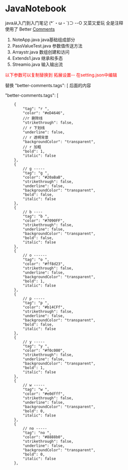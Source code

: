 # JavaNotebook
java从入门到入门笔记 (*´・ω・`)⊃ --O
又菜又爱玩 全是注释<br>
使用了 Better [Comments](https://marketplace.visualstudio.com/items?itemName=aaron-bond.better-comments)
1. NoteApp.java java基础组成部分<br>
2. PassValueTest.java 参数值传送方法<br>
3. Arraystr.java 数组创建和访问
4. Extends1.java 继承和多态
5. Streamio.java 输入输出流

<p style="color:red ">以下参数可以复制替换到 拓展设置-- 在setting.json中编辑</p>
替换 "better-comments.tags": [  后面的内容
   
   "better-comments.tags": [

        {
            "tag": "r ",
            "color": "#eD4646",
            //r 删除线
            "strikethrough": false,
            // r 下划线
            "underline": false,
            // r 透明背景
            "backgroundColor": "transparent",
            // r 加粗
            "bold": 1,
            "italic": false
        },
        {
            // g -----
            "tag": "g ",
            "color": "#20aBaB",
            "strikethrough": false,
            "underline": false,
            "backgroundColor": "transparent",
            "bold": false,
            "italic": false
        },
        {
            // b ----
            "tag": "b ",
            "color": "#7090FF",
            "strikethrough": false,
            "underline": false,
            "backgroundColor": "transparent",
            "bold": false,
            "italic": false
        },
        {
            // o ------
            "tag": "o ",
            "color": "#ff8d23",
            "strikethrough": false,
            "underline": false,
            "backgroundColor": "transparent",
            "bold": 1,
            "italic": false
        },
        {
            // p -----
            "tag": "p ",
            "color": "#b14CFf",
            "strikethrough": false,
            "underline": false,
            "backgroundColor": "transparent",
            "bold": false,
            "italic": false
        },
        {
            // y -----
            "tag": "y ",
            "color": "#f0c000",
            "strikethrough": false,
            "underline": false,
            "backgroundColor": "transparent",
            "bold": 1,
            "italic": false
        },
        {
            // w -----
            "tag": "w ",
            "color": "#e0dfff",
            "strikethrough": false,
            "underline": false,
            "backgroundColor": "transparent",
            "bold": 0,
            "italic": false
        },
        {
            // no -----
            "tag": "no ",
            "color": "#8888b0",
            "strikethrough": false,
            "underline": false,
            "backgroundColor": "transparent",
            "bold": 0,
            "italic": false
        },
    
